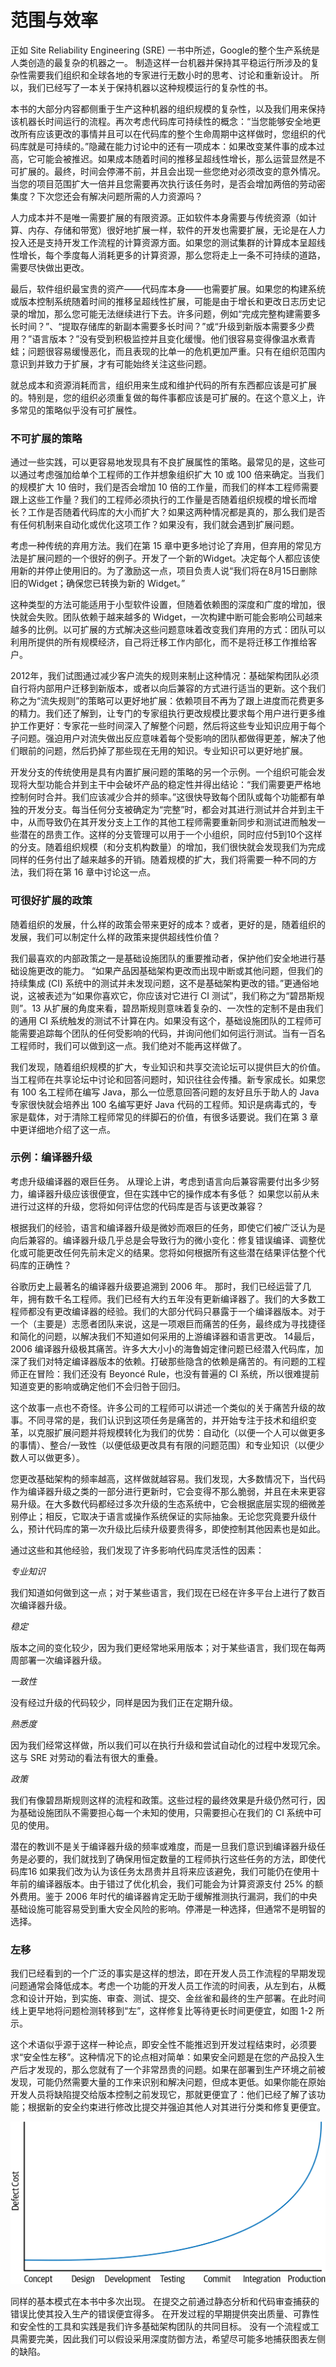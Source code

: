 # 范围与效率

正如 Site Reliability Engineering (SRE) 一书中所述，Google的整个生产系统是人类创造的最复杂的机器之一。 制造这样一台机器并保持其平稳运行所涉及的复杂性需要我们组织和全球各地的专家进行无数小时的思考、讨论和重新设计。 所以，我们已经写了一本关于保持机器以这种规模运行的复杂性的书。

本书的大部分内容都侧重于生产这种机器的组织规模的复杂性，以及我们用来保持该机器长时间运行的流程。再次考虑代码库可持续性的概念：“当您能够安全地更改所有应该更改的事情并且可以在代码库的整个生命周期中这样做时，您组织的代码库就是可持续的。”隐藏在能力讨论中的还有一项成本：如果改变某件事的成本过高，它可能会被推迟。如果成本随着时间的推移呈超线性增长，那么运营显然是不可扩展的。最终，时间会停滞不前，并且会出现一些您绝对必须改变的意外情况。当您的项目范围扩大一倍并且您需要再次执行该任务时，是否会增加两倍的劳动密集度？下次您还会有解决问题所需的人力资源吗？

&#x20;人力成本并不是唯一需要扩展的有限资源。正如软件本身需要与传统资源（如计算、内存、存储和带宽）很好地扩展一样，软件的开发也需要扩展，无论是在人力投入还是支持开发工作流程的计算资源方面。如果您的测试集群的计算成本呈超线性增长，每个季度每人消耗更多的计算资源，那么您将走上一条不可持续的道路，需要尽快做出更改。&#x20;

最后，软件组织最宝贵的资产——代码库本身——也需要扩展。如果您的构建系统或版本控制系统随着时间的推移呈超线性扩展，可能是由于增长和更改日志历史记录的增加，那么您可能无法继续进行下去。许多问题，例如“完成完整构建需要多长时间？”、“提取存储库的新副本需要多长时间？”或“升级到新版本需要多少费用？”语言版本？”没有受到积极监控并且变化缓慢。他们很容易变得像温水煮青蛙；问题很容易缓慢恶化，而且表现的比单一的危机更加严重。只有在组织范围内意识到并致力于扩展，才有可能始终关注这些问题。&#x20;

就总成本和资源消耗而言，组织用来生成和维护代码的所有东西都应该是可扩展的。特别是，您的组织必须重复做的每件事都应该是可扩展的。在这个意义上，许多常见的策略似乎没有可扩展性。

### 不可扩展的策略

通过一些实践，可以更容易地发现具有不良扩展属性的策略。最常见的是，这些可以通过考虑强加给单个工程师的工作并想象组织扩大 10 或 100 倍来确定。当我们的规模扩大 10 倍时，我们是否会增加 10 倍的工作量，而我们的样本工程师需要跟上这些工作量？我们的工程师必须执行的工作量是否随着组织规模的增长而增长？工作是否随着代码库的大小而扩大？如果这两种情况都是真的，那么我们是否有任何机制来自动化或优化这项工作？如果没有，我们就会遇到扩展问题。&#x20;

考虑一种传统的弃用方法。我们在第 15 章中更多地讨论了弃用，但弃用的常见方法是扩展问题的一个很好的例子。开发了一个新的Widget。决定每个人都应该使用新的并停止使用旧的。为了激励这一点，项目负责人说“我们将在8月15日删除旧的Widget；确保您已转换为新的 Widget。”&#x20;

这种类型的方法可能适用于小型软件设置，但随着依赖图的深度和广度的增加，很快就会失败。团队依赖于越来越多的 Widget，一次构建中断可能会影响公司越来越多的比例。以可扩展的方式解决这些问题意味着改变我们弃用的方式：团队可以利用所提供的所有规模经济，自己将迁移工作内部化，而不是将迁移工作推给客户。&#x20;

2012年，我们试图通过减少客户流失的规则来制止这种情况：基础架构团队必须自行将内部用户迁移到新版本，或者以向后兼容的方式进行适当的更新。这个我们称之为“流失规则”的策略可以更好地扩展：依赖项目不再为了跟上进度而花费更多的精力。我们还了解到，让专门的专家组执行更改规模比要求每个用户进行更多维护工作更好：专家花一些时间深入了解整个问题，然后将这些专业知识应用于每个子问题。强迫用户对流失做出反应意味着每个受影响的团队都做得更差，解决了他们眼前的问题，然后扔掉了那些现在无用的知识。专业知识可以更好地扩展。&#x20;

开发分支的传统使用是具有内置扩展问题的策略的另一个示例。一个组织可能会发现将大型功能合并到主干中会破坏产品的稳定性并得出结论：“我们需要更严格地控​​制何时合并。我们应该减少合并的频率。”这很快导致每个团队或每个功能都有单独的开发分支。每当任何分支被确定为“完整”时，都会对其进行测试并合并到主干中，从而导致仍在其开发分支上工作的其他工程师需要重新同步和测试进而触发一些潜在的昂贵工作。这样的分支管理可以用于一个小组织，同时应付5到10个这样的分支。随着组织规模（和分支机构数量）的增加，我们很快就会发现我们为完成同样的任务付出了越来越多的开销。随着规模的扩大，我们将需要一种不同的方法，我们将在第 16 章中讨论这一点。

### 可很好扩展的政策

随着组织的发展，什么样的政策会带来更好的成本？或者，更好的是，随着组织的发展，我们可以制定什么样的政策来提供超线性价值？&#x20;

我们最喜欢的内部政策之一是基础设施团队的重要推动者，保护他们安全地进行基础设施更改的能力。 “如果产品因基础架构更改而出现中断或其他问题，但我们的持续集成 (CI) 系统中的测试并未发现问题，这不是基础架构更改的错。”更通俗地说，这被表述为“如果你喜欢它，你应该对它进行 CI 测试”，我们称之为“碧昂斯规则”。13 从扩展的角度来看，碧昂斯规则意味着复杂的、一次性的定制不是由我们的通用 CI 系统触发的测试不计算在内。如果没有这个，基础设施团队的工程师可能需要追踪每个团队的任何受影响的代码，并询问他们如何运行测试。当有一百名工程师时，我们可以做到这一点。我们绝对不能再这样做了。&#x20;

我们发现，随着组织规模的扩大，专业知识和共享交流论坛可以提供巨大的价值。当工程师在共享论坛中讨论和回答问题时，知识往往会传播。新专家成长。如果您有 100 名工程师在编写 Java，那么一位愿意回答问题的友好且乐于助人的 Java 专家很快就会培养出 100 名编写更好 Java 代码的工程师。知识是病毒式的，专家是载体，对于清除工程师常见的绊脚石的价值，有很多话要说。我们在第 3 章中更详细地介绍了这一点。

### 示例：编译器升级

考虑升级编译器的艰巨任务。 从理论上讲，考虑到语言向后兼容需要付出多少努力，编译器升级应该很便宜，但在实践中它的操作成本有多低？ 如果您以前从未进行过这样的升级，您将如何评估您的代码库是否与该更改兼容？

根据我们的经验，语言和编译器升级是微妙而艰巨的任务，即使它们被广泛认为是向后兼容的。编译器升级几乎总是会导致行为的微小变化：修复错误编译、调整优化或可能更改任何先前未定义的结果。您将如何根据所有这些潜在结果评估整个代码库的正确性？

谷歌历史上最著名的编译器升级要追溯到 2006 年。 那时，我们已经运营了几年，拥有数千名工程师。我们已经有大约五年没有更新编译器了。我们的大多数工程师都没有更改编译器的经验。我们的大部分代码只暴露于一个编译器版本。对于一个（主要是）志愿者团队来说，这是一项艰巨而痛苦的任务，最终成为寻找捷径和简化的问题，以解决我们不知道如何采用的上游编译器和语言更改。 14最后，2006 编译器升级极其痛苦。许多大大小小的海鲁姆定律问题已经潜入代码库，加深了我们对特定编译器版本的依赖。打破那些隐含的依赖是痛苦的。有问题的工程师正在冒险：我们还没有 Beyoncé Rule，也没有普遍的 CI 系统，所以很难提前知道变更的影响或确定他们不会归咎于回归。

&#x20;这个故事一点也不奇怪。许多公司的工程师可以讲述一个类似的关于痛苦升级的故事。不同寻常的是，我们认识到这项任务是痛苦的，并开始专注于技术和组织变革，以克服扩展问题并将规模转化为我们的优势：自动化（以便一个人可以做更多的事情）、整合/一致性（以便低级更改具有有限的问题范围）和专业知识（以便少数人可以做更多）。&#x20;

您更改基础架构的频率越高，这样做就越容易。我们发现，大多数情况下，当代码作为编译器升级之类的一部分进行更新时，它会变得不那么脆弱，并且在未来更容易升级。在大多数代码都经过多次升级的生态系统中，它会根据底层实现的细微差别停止；相反，它取决于语言或操作系统保证的实际抽象。无论您究竟要升级什么，预计代码库的第一次升级比后续升级要贵得多，即使控制其他因素也是如此。

通过这些和其他经验，我们发现了许多影响代码库灵活性的因素：&#x20;

_专业知识_&#x20;

&#x20;   我们知道如何做到这一点；对于某些语言，我们现在已经在许多平台上进行了数百次编译器升级。&#x20;

_稳定_&#x20;

&#x20;   版本之间的变化较少，因为我们更经常地采用版本；对于某些语言，我们现在每两周部署一次编译器升级。&#x20;

_一致性_&#x20;

&#x20;   没有经过升级的代码较少，同样是因为我们正在定期升级。&#x20;

_熟悉度_&#x20;

&#x20;   因为我们经常这样做，所以我们可以在执行升级和尝试自动化的过程中发现冗余。这与 SRE 对劳动的看法有很大的重叠。&#x20;

_政策_&#x20;

&#x20;   我们有像碧昂斯规则这样的流程和政策。这些过程的最终效果是升级仍然可行，因为基础设施团队不需要担心每一个未知的使用，只需要担心在我们的 CI 系统中可见的使用。&#x20;

潜在的教训不是关于编译器升级的频率或难度，而是一旦我们意识到编译器升级任务是必要的，我们就找到了确保用恒定数量的工程师执行这些任务的方法，即使代码库16 如果我们改为认为该任务太昂贵并且将来应该避免，我们可能仍在使用十年前的编译器版本。由于错过了优化机会，我们可能会为计算资源支付 25% 的额外费用。鉴于 2006 年时代的编译器肯定无助于缓解推测执行漏洞，我们的中央基础设施可能容易受到重大安全风险的影响。停滞是一种选择，但通常不是明智的选择。

### 左移

我们已经看到的一个广泛的事实是这样的想法，即在开发人员工作流程的早期发现问题通常会降低成本。考虑一个功能的开发人员工作流的时间表，从左到右，从概念和设计开始，到实施、审查、测试、提交、金丝雀和最终的生产部署。在此时间线上更早地将问题检测转移到“左”，这样修复比等待更长时间更便宜，如图 1-2 所示。&#x20;

这个术语似乎源于这样一种论点，即安全性不能推迟到开发过程结束时，必须要求“安全性左移”。这种情况下的论点相对简单：如果安全问题是在您的产品投入生产后才发现的，那么您就有了一个非常昂贵的问题。如果在部署到生产环境之前被发现，可能仍然需要大量的工作来识别和解决问题，但成本更低。如果你能在原始开发人员将缺陷提交给版本控制之前发现它，那就更便宜了：他们已经了解了该功能；根据新的安全约束进行修改比提交并强迫其他人对其进行分类和修复更便宜。

![图 1-2。 开发人员工作流程的时间表](../../.gitbook/assets/1-2.png)

同样的基本模式在本书中多次出现。 在提交之前通过静态分析和代码审查捕获的错误比使其投入生产的错误便宜得多。 在开发过程的早期提供突出质量、可靠性和安全性的工具和实践是我们许多基础架构团队的共同目标。 没有一个流程或工具需要完美，因此我们可以假设采用深度防御方法，希望尽可能多地捕获图表左侧的缺陷。
